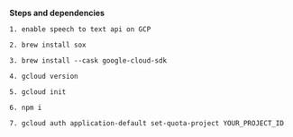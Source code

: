 **Steps and dependencies**

`1. enable speech to text api on GCP`

`2. brew install sox`

`3. brew install --cask google-cloud-sdk`

`4. gcloud version`

`5. gcloud init`

`6. npm i`

`7. gcloud auth application-default set-quota-project YOUR_PROJECT_ID`
